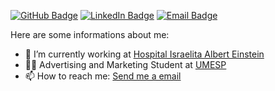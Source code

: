 [![GitHub Badge](https://img.shields.io/github/followers/LeuAlmeida?label=LeuAlmeida&style=for-the-badge&link=https://github.com/LeuAlmeida)](https://github.com/LeuAlmeida)
[![LinkedIn Badge](https://img.shields.io/badge/-leonardoalmeida99-blue?style=for-the-badge&logo=Linkedin&logoColor=white&link=https://www.linkedin.com/in/leonardoalmeida99/)](https://www.linkedin.com/in/leonardoalmeida99/)
[![Email Badge](https://img.shields.io/badge/contact-leo%40webid.net.br-red?style=for-the-badge&link=https://www.linkedin.com/in/leonardoalmeida99/)](https://www.linkedin.com/in/leonardoalmeida99/)

Here are some informations about me:

- 🔭 I’m currently working at [Hospital Israelita Albert Einstein](https://einstein.br)
- 👨‍🎓 Advertising and Marketing Student at [UMESP](https://metodista.br)
- 📫 How to reach me: [Send me a email](mailto:leo@webid.net.br)

<!-- ![Data about me](https://github-readme-stats.vercel.app/api?username=OfficialMarinho&show_icons=true&hide_border=true) -->

